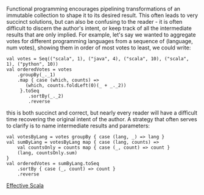 Functional programming encourages pipelining transformations of an immutable collection to shape it to its
desired result. This often leads to very succinct solutions, but can also be confusing to the reader - it is often difficult
to discern the author's intent, or keep track of all the intermediate results that are only implied. For example, let's say
we wanted to aggregate votes for different programming languages from a sequence of (language, num votes), showing them
in order of most votes to least, we could write:

    val votes = Seq(("scala", 1), ("java", 4), ("scala", 10), ("scala", 1), ("python", 10))
    val orderedVotes = votes
        .groupBy(_._1)
        .map { case (which, counts) =>
           (which, counts.foldLeft(0)(_ + _._2))
         }.toSeq
            .sortBy(_._2)
            .reverse

this is both succinct and correct, but nearly every reader will have a difficult time recovering the original intent of
the author. A strategy that often serves to clarify is to name intermediate results and parameters:

    val votesByLang = votes groupBy { case (lang, _) => lang }
    val sumByLang = votesByLang map { case (lang, counts) =>
        val countsOnly = counts map { case (_, count) => count }
        (lang, countsOnly.sum)
    }
    val orderedVotes = sumByLang.toSeq
        .sortBy { case (_, count) => count }
        .reverse

[Effective Scala](https://twitter.github.io/effectivescala/#Collections-Style)
